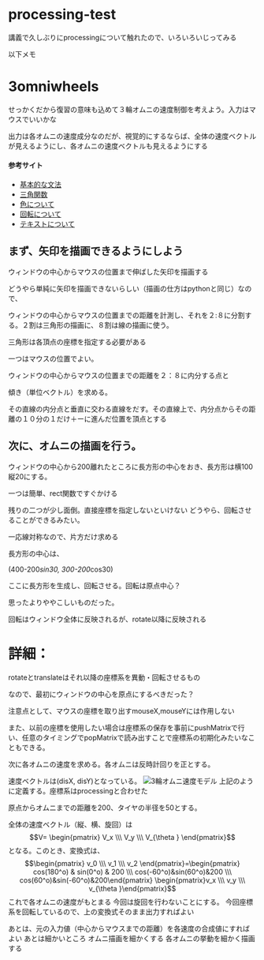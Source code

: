 # processing-test
講義で久しぶりにprocessingについて触れたので、いろいろいじってみる

以下メモ
# 3omniwheels
せっかくだから復習の意味も込めて３輪オムニの速度制御を考えよう。入力はマウスでいいかな

出力は各オムニの速度成分なのだが、視覚的にするならば、全体の速度ベクトルが見えるようにし、各オムニの速度ベクトルも見えるようにする
#### 参考サイト

- [基本的な文法](https://qiita.com/yuichi92/items/1071deac965cd3801992)
- [三角関数](http://www.musashinodenpa.com/p5/index.php?pos=407)
- [色について](https://www.greenowl5.com/gprogram/processing/processing050.html)
- [回転について](http://9ryulabo.com/processing-learner/4-6.html)
- [テキストについて](https://www.d-improvement.jp/learning/processing/2011-b/03.html)

## まず、矢印を描画できるようにしよう

ウィンドウの中心からマウスの位置まで伸ばした矢印を描画する

どうやら単純に矢印を描画できないらしい（描画の仕方はpythonと同じ）なので、

ウィンドウの中心からマウスの位置までの距離を計測し、それを２:８に分割する。２割は三角形の描画に、８割は線の描画に使う。

三角形は各頂点の座標を指定する必要がある

一つはマウスの位置でよい。

ウィンドウの中心からマウスの位置までの距離を２：８に内分する点と

傾き（単位ベクトル）を求める。

その直線の内分点と垂直に交わる直線をだす。その直線上で、内分点からその距離の１０分の１だけ＋ーに進んだ位置を頂点とする

## 次に、オムニの描画を行う。
ウィンドウの中心から200離れたところに長方形の中心をおき、長方形は横100縦20にする。

一つは簡単、rect関数ですぐかける

残りの二つが少し面倒。直接座標を指定しないといけない
どうやら、回転させることができるみたい。

一応線対称なので、片方だけ求める

長方形の中心は、

(400-200*sin30, 300-200*cos30)

ここに長方形を生成し、回転させる。回転は原点中心？

思ったよりややこしいものだった。

回転はウィンドウ全体に反映されるが、rotate以降に反映される

# 詳細：

rotateとtranslateはそれ以降の座標系を異動・回転させるもの

なので、最初にウィンドウの中心を原点にするべきだった？

注意点として、マウスの座標を取り出すmouseX,mouseYには作用しない

また、以前の座標を使用したい場合は座標系の保存を事前にpushMatrixで行い、任意のタイミングでpopMatrixで読み出すことで座標系の初期化みたいなこともできる。



次に各オムニの速度を求める。各オムニは反時計回りを正とする。

速度ベクトルは(disX, disY)となっている。
![3輪オムニ速度モデル](https://user-images.githubusercontent.com/63386375/174957257-642a75b9-f82c-43de-8e01-3e7eb50e0852.png)
上記のように定義する。座標系はprocessingと合わせた

原点からオムニまでの距離を200、タイヤの半径を50とする。

全体の速度ベクトル（縦、横、旋回）は
$$V= \begin{pmatrix} V_x \\\ V_y \\\ V_{\theta }  \end{pmatrix}$$
となる。このとき、変換式は、
$$\begin{pmatrix} v_0 \\\ v_1 \\\  v_2 \end{pmatrix}=\begin{pmatrix} cos(180^o) & sin(0^o) & 200 \\\ cos(-60^o)&sin(60^o)&200 \\\ cos(60^o)&sin(-60^o)&200\end{pmatrix} \begin{pmatrix}v_x \\\ v_y \\\ v_{\theta }\end{pmatrix}$$
これで各オムニの速度がもとまる
今回は旋回を行わないことにする。
今回座標系を回転しているので、上の変換式そのまま出力すればよい

あとは、元の入力値（中心からマウスまでの距離）を各速度の合成値にすればよい
あとは細かいところ
オムニ描画を細かくする
各オムニの挙動を細かく描画する
